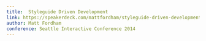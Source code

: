 ```yaml
---
title:  Styleguide Driven Development
link: https://speakerdeck.com/mattfordham/styleguide-driven-development
author: Matt Fordham
conference: Seattle Interactive Conference 2014
---
```


